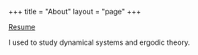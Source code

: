 +++
title = "About"
layout = "page"
+++

[Resume](https://drive.google.com/open?id=1kLgTGqwF8PNEEolNs3G0lHQa68Fi7fSe)

I used to study dynamical systems and ergodic theory.
